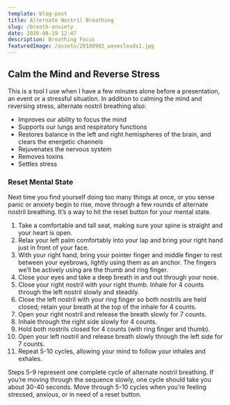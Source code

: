 ```yaml
---
template: blog-post
title: Alternate Nostril Breathing
slug: /breath-anxiety
date: 2020-08-19 12:47
description: Breathing Focus
featuredImage: /assets/20180902_waveclouds1.jpg
---
```

## Calm the Mind and Reverse Stress

This is a tool I use when I have a few minutes alone before a presentation, an event or a stressful situation. In addition to calming the mind and reversing stress, alternate nostril breathing also:

* Improves our ability to focus the mind
* Supports our lungs and respiratory functions
* Restores balance in the left and right hemispheres of the brain, and clears the energetic channels
* Rejuvenates the nervous system
* Removes toxins
* Settles stress



### Reset Mental State

Next time you find yourself doing too many things at once, or you sense panic or anxiety begin to rise, move through a few rounds of alternate nostril breathing. It’s a way to hit the reset button for your mental state.

1. Take a comfortable and tall seat, making sure your spine is straight and your heart is open.
2. Relax your left palm comfortably into your lap and bring your right hand just in front of your face.
3. With your right hand, bring your pointer finger and middle finger to rest between your eyebrows, lightly using them as an anchor. The fingers we’ll be actively using are the thumb and ring finger.
4. Close your eyes and take a deep breath in and out through your nose.
5. Close your right nostril with your right thumb. Inhale for 4 counts through the left nostril slowly and steadily.
6. Close the left nostril with your ring finger so both nostrils are held closed; retain your breath at the top of the inhale for 4 counts.
7. Open your right nostril and release the breath slowly for 7 counts.
8. Inhale through the right side slowly for 4 counts.
9. Hold both nostrils closed for 4 counts (with ring finger and thumb).
10. Open your left nostril and release breath slowly through the left side for 7 counts. 
11. Repeat 5-10 cycles, allowing your mind to follow your inhales and exhales.

Steps 5-9 represent one complete cycle of alternate nostril breathing. If you’re moving through the sequence slowly, one cycle should take you about 30-40 seconds. Move through 5-10 cycles when you’re feeling stressed, anxious, or in need of a reset button.